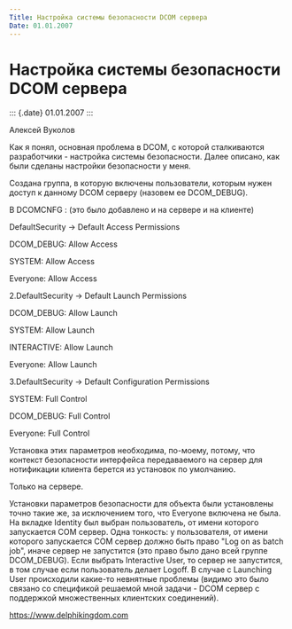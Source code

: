 ```yaml
---
Title: Настройка системы безопасности DCOM сервера
Date: 01.01.2007
---
```



Настройка системы безопасности DCOM сервера
===========================================

::: {.date}
01.01.2007
:::

Алексей Вуколов

Как я понял, основная проблема в DCOM, с которой сталкиваются
разработчики - настройка системы безопасности. Далее описано, как были
сделаны настройки безопасности у меня.

Создана группа, в которую включены пользователи, которым нужен доступ к
данному DCOM серверу (назовем ее DCOM\_DEBUG).

В DCOMCNFG : (это было добавлено и на сервере и на клиенте)

DefaultSecurity -\> Default Access Permissions

DCOM\_DEBUG: Allow Access

SYSTEM: Allow Access

Everyone: Allow Access

2.DefaultSecurity -\> Default Launch Permissions

DCOM\_DEBUG: Allow Launch

SYSTEM: Allow Launch

INTERACTIVE: Allow Launch

Everyone: Allow Launch

3.DefaultSecurity -\> Default Configuration Permissions

SYSTEM: Full Control

DCOM\_DEBUG: Full Control

Everyone: Full Control

Установка этих параметров необходима, по-моему, потому, что контекст
безопасности интерфейса передаваемого на сервер для нотификации клиента
берется из установок по умолчанию.

Только на сервере.

Установки параметров безопасности для объекта были установлены точно
такие же, за исключением того, что Everyone включена не была. На вкладке
Identity был выбран пользователь, от имени которого запускается COM
сервер. Одна тонкость: у пользователя, от имени которого запускается COM
сервер должно быть право "Log on as batch job", иначе сервер не
запустится (это право было дано всей группе DCOM\_DEBUG). Если выбрать
Interactive User, то сервер не запустится, в том случае если
пользователь делает Logoff. В случае с Launching User происходили
какие-то невнятные проблемы (видимо это было связано со спецификой
решаемой мной задачи - DCOM сервер с поддержкой множественных клиентских
соединений).

<https://www.delphikingdom.com>
